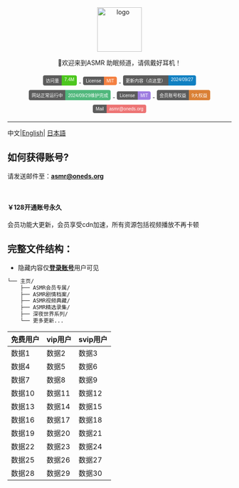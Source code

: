 <div align="center">
  <a href="https://iasmr.org"><img width="100px" alt="logo" src="https://image.oneds.org/asmr.svg"/></a>
  <p>🎵欢迎来到ASMR 助眠频道，请佩戴好耳机！</p>
<style>
    .badge {
        display: inline-flex;
        border-radius: 4px;
        font-family: Arial, sans-serif;
        font-size: 10px;
        overflow: hidden;
        margin: 5px;
    }
    .color {
        background-color: #5C5C5C;
        color: white;
        padding: 4px 6px;
    }
    .color1 {
        background-color: #4DC71F;
        color: white;
        padding: 4px 6px;
    }
    .color2 {
        background-color: #F48041;
        color: white;
        padding: 4px 6px;
    }
    .color3 {
        background-color: #1080C2;
        color: white;
        padding: 4px 6px;
    }
    .color4 {
        background-color: #50B87C;
        color: white;
        padding: 4px 6px;
    }
    .color5 {
        background-color: #9E7DE1;
        color: white;
        padding: 4px 6px;
    }
    .color6 {
        background-color: #DA8035;
        color: white;
        padding: 4px 6px;
    }
    .color7 {
        background-color: #ED7474;
        color: white;
        padding: 4px 6px;
    }
</style>
<div>
    <a href="https://iasmr.org/">
        <div class="badge">
            <div class="color">访问量</div>
            <div class="color1">7.4M</div>
        </div>
    </a>
    <a href="https://iasmr.org/">
        <div class="badge">
            <div class="color">License</div>
            <div class="color2">MIT</div>
        </div>
    </a>
    <a href="https://gitlab.com/mni.dashan/Notes/-/raw/main/Other/text/update.md">
        <div class="badge">
            <div class="color">更新内容（点这里）</div>
            <div class="color3">2024/09/27</div>
        </div>
    </a>
</div>
<div>
    <a href="">
        <div class="badge">
            <div class="color">网站正常运行中</div>
            <div class="color4">2024/09/29维护完成</div>
        </div>
    </a>
    <a href="https://iasmr.org/">
        <div class="badge">
            <div class="color">License</div>
            <div class="color5">MIT</div>
        </div>
    </a>
    <a href="https://iasmr.org/">
        <div class="badge">
            <div class="color">会员账号权益</div>
            <div class="color6">9大权益</div>
        </div>
    </a>
    <a href="mailto:asmr@oneds.org?subject=主题（请修改）&body=这里是邮件正文（请修改）">
        <div class="badge">
            <div class="color">Mail</div>
            <div class="color7">asmr@oneds.org</div>
        </div>
    </a>
</div>
</div>







---

中文|[English]()| [日本語]()

## 如何获得账号?

 请发送邮件至：**asmr@oneds.org**

<br>

#### ￥128开通账号永久

会员功能大更新，会员享受cdn加速，所有资源包括视频播放不再卡顿

## 完整文件结构：

- 隐藏内容仅[**登录账号**](https://iasmr.org/@login)用户可见

```bash
└── 主页/
    ├── ASMR会员专属/
    ├── ASMR剧情档案/
    ├── ASMR视频典藏/
    ├── ASMR精选录集/
    ├── 深夜世界系列/
    └── 更多更新...
```





| 免费用户 | vip用户 | svip用户 |
| -------- | ------- | -------- |
| 数据1    | 数据2   | 数据3    |
| 数据4    | 数据5   | 数据6    |
| 数据7    | 数据8   | 数据9    |
| 数据10   | 数据11  | 数据12   |
| 数据13   | 数据14  | 数据15   |
| 数据16   | 数据17  | 数据18   |
| 数据19   | 数据20  | 数据21   |
| 数据22   | 数据23  | 数据24   |
| 数据25   | 数据26  | 数据27   |
| 数据28   | 数据29  | 数据30   |